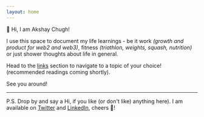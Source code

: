 ```yaml
---
layout: home
---
```


👋 Hi, I am Akshay Chugh!

I use this space to document my life learnings - be it work _(growth and product for web2 and web3)_, fitness _(triathlon, weights, squash, nutrition)_ or just shower thoughts about life in general. 

Head to the [links](https://akshaychugh.xyz/links/) section to navigate to a topic of your choice! (recommended readings coming shortly).

See you around!

-------

P.S.
Drop by and say a Hi, if you like (or don't like) anything here). I am available on [Twitter](https://twitter.com/akshay2603c) and [LinkedIn](https://www.linkedin.com/in/akshaychugh2603/), cheers 👯!  
